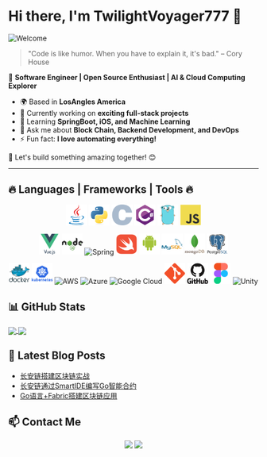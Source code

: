 # Hi there, I'm TwilightVoyager777 👋

![Welcome](https://readme-typing-svg.herokuapp.com?font=Fira+Code&pause=1000&color=36BCF7&center=true&width=435&lines=Welcome+to+my+GitHub!;Passionate+Software+Developer;AI+%7C+Cloud+%7C+Open+Source+Lover)

> "Code is like humor. When you have to explain it, it's bad." – Cory House

🎯 **Software Engineer | Open Source Enthusiast | AI & Cloud Computing Explorer**

- 🌍 Based in **LosAngles America**
- 🔭 Currently working on **exciting full-stack projects**
- 🌱 Learning **SpringBoot, iOS, and Machine Learning**
- 💬 Ask me about **Block Chain, Backend Development, and DevOps**
- ⚡ Fun fact: **I love automating everything!**

🚀 Let's build something amazing together! 😊

---

## 🔥 Languages | Frameworks | Tools 🔥

<p align="center">
  <!-- Top Row (Few Items) -->
  <img src="https://raw.githubusercontent.com/devicons/devicon/master/icons/java/java-original.svg" alt="Java" width="42" height="42" />
  <img src="https://raw.githubusercontent.com/devicons/devicon/master/icons/python/python-original.svg" alt="Python" width="42" height="42" />
  <img src="https://raw.githubusercontent.com/devicons/devicon/master/icons/c/c-original.svg" alt="C" width="42" height="42" />
  <img src="https://raw.githubusercontent.com/devicons/devicon/master/icons/csharp/csharp-original.svg" alt="C#" width="42" height="42" />
  <img src="https://raw.githubusercontent.com/devicons/devicon/master/icons/go/go-original.svg" alt="Go" width="42" height="42" />
  <img src="https://raw.githubusercontent.com/devicons/devicon/master/icons/javascript/javascript-original.svg" alt="JavaScript" width="42" height="42" />
</p>

<p align="center">
  <!-- Middle Row (More Items) -->
  <img src="https://raw.githubusercontent.com/devicons/devicon/master/icons/vuejs/vuejs-original-wordmark.svg" alt="Vue.js" width="42" height="42" />
  <img src="https://raw.githubusercontent.com/devicons/devicon/master/icons/nodejs/nodejs-original-wordmark.svg" alt="Node.js" width="42" height="42" />
  <img src="https://www.vectorlogo.zone/logos/springio/springio-icon.svg" alt="Spring" width="42" height="42" />
  <img src="https://raw.githubusercontent.com/devicons/devicon/master/icons/swift/swift-original.svg" alt="Swift" width="42" height="42" />
  <img src="https://raw.githubusercontent.com/devicons/devicon/master/icons/android/android-original-wordmark.svg" alt="Android" width="42" height="42" />
  <img src="https://raw.githubusercontent.com/devicons/devicon/master/icons/mysql/mysql-original-wordmark.svg" alt="MySQL" width="42" height="42" />
  <img src="https://raw.githubusercontent.com/devicons/devicon/master/icons/mongodb/mongodb-original-wordmark.svg" alt="MongoDB" width="42" height="42" />
  <img src="https://raw.githubusercontent.com/devicons/devicon/master/icons/postgresql/postgresql-original-wordmark.svg" alt="PostgreSQL" width="42" height="42" />
</p>

<p align="center">
  <!-- Bottom Row (Most Items) -->

  <img src="https://raw.githubusercontent.com/devicons/devicon/master/icons/docker/docker-original-wordmark.svg" alt="Docker" width="42" height="42" />
  <img src="https://raw.githubusercontent.com/devicons/devicon/master/icons/kubernetes/kubernetes-plain-wordmark.svg" alt="Kubernetes" width="42" height="42" />


  <img src="https://www.vectorlogo.zone/logos/amazon_aws/amazon_aws-icon.svg" alt="AWS" width="42" height="42" />
  <img src="https://www.vectorlogo.zone/logos/microsoft_azure/microsoft_azure-icon.svg" alt="Azure" width="42" height="42" />
  <img src="https://www.vectorlogo.zone/logos/google_cloud/google_cloud-icon.svg" alt="Google Cloud" width="42" height="42" />
  <img src="https://raw.githubusercontent.com/devicons/devicon/master/icons/git/git-original.svg" alt="Git" width="42" height="42" />
  <img src="https://raw.githubusercontent.com/devicons/devicon/master/icons/github/github-original-wordmark.svg" alt="GitHub" width="42" height="42" />
  <img src="https://raw.githubusercontent.com/devicons/devicon/master/icons/figma/figma-original.svg" alt="Figma" width="42" height="42" />
  <img src="https://www.vectorlogo.zone/logos/unity3d/unity3d-icon.svg" alt="Unity" width="42" height="42" />
</p>

## 📊 GitHub Stats

<!-- Most Used Languages -->
<a href="https://github.com/anuraghazra/github-readme-stats">
  <img height=200 align="center" src="https://github-readme-stats.vercel.app/api?username=TwilightVoyager777" />
</a>
<a href="https://github.com/anuraghazra/convoychat">
  <img height=200 align="center" src="https://github-readme-stats.vercel.app/api/top-langs?username=TwilightVoyager777&layout=compact&langs_count=8&card_width=320" />
</a>

## 📝 Latest Blog Posts
<!-- BLOG-POST-LIST:START -->
- [长安链搭建区块链实战]([https://medium.com/yourblog](https://blog.csdn.net/Dragon_hopex/article/details/137821983?spm=1001.2014.3001.5501))
- [长安链通过SmartIDE编写Go智能合约]([https://csdn.net/yourblog](https://blog.csdn.net/Dragon_hopex/article/details/141894784?spm=1001.2014.3001.5501))
- [Go语言+Fabric搭建区块链应用]([https://zhihu.com/yourblog](https://blog.csdn.net/Dragon_hopex/article/details/136014183?spm=1001.2014.3001.5501))
<!-- BLOG-POST-LIST:END -->
## 📫 Contact Me

<p align="center">
  <a href="https://github.com/TwilightVoyager777"><img src="https://img.shields.io/badge/GitHub-000?logo=github&logoColor=white&style=for-the-badge" /></a>
<!--   <a href="https://www.linkedin.com/in/yourname/"><img src="https://img.shields.io/badge/LinkedIn-0077B5?logo=linkedin&logoColor=white&style=for-the-badge" /></a> -->
<!--   <a href="https://twitter.com/yourhandle"><img src="https://img.shields.io/badge/Twitter-1DA1F2?logo=twitter&logoColor=white&style=for-the-badge" /></a> -->
  <a href="mailto:dragonhope777@gmail.com"><img src="https://img.shields.io/badge/Email-D14836?logo=gmail&logoColor=white&style=for-the-badge" /></a>
<!--   <a href="https://yourwebsite.com"><img src="https://img.shields.io/badge/Portfolio-000?style=for-the-badge&logo=vercel&logoColor=white" /></a> -->
</p>

